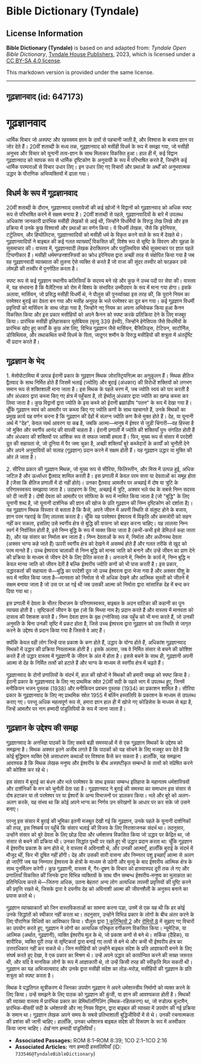 # Bible Dictionary (Tyndale)

## License Information

**Bible Dictionary (Tyndale)** is based on and adapted from: _Tyndale Open Bible Dictionary_, [Tyndale House Publishers](https://tyndaleopenresources.com/), 2023, which is licensed under a [CC BY-SA 4.0 license](https://creativecommons.org/licenses/by-sa/4.0/legalcode.en).

This markdown version is provided under the same license.



--------------------------------

## गूढ़ज्ञानवाद (id: 647173)

गूढ़ज्ञानवाद
============

धार्मिक विचार जो अस्पष्ट और रहस्यमय ज्ञान के दावों से पहचानी जाती है, और विश्वास के बजाय ज्ञान पर जोर देते हैं। 20वीं शताब्दी के मध्य तक, गूढ़्ज्ञानवाद को मसीही विधर्म के रूप में समझा गया, जो मसीही अनुभव और विचार को यूनानी तत्व\-ज्ञान के साथ मिलाकर विकसित हुआ। हाल ही में, कई विद्वान गूढ़ज्ञानवाद को व्यापक रूप से धार्मिक दृष्टिकोण के अनुयायी के रूप में परिभाषित करते हैं, जिन्होंने कई धार्मिक परम्पराओं से विचार उधार लिए। इन उधार लिए गए विचारों और प्रथाओं के अर्थों को अनुभवात्मक उद्धार के पौराणिक अभिव्यक्तियों में ढाला गया।

विधर्म के रूप में गूढ़ज्ञानवाद
------------------------------

20वीं शताब्दी के दौरान, गूढ़ज्ञानवाद दस्तावेजों की कई खोजों ने विद्वानों को गूढ़ज्ञानवाद को अधिक स्पष्ट रूप से परिभाषित करने में सक्षम बनाया है। 20वीं शताब्दी से पहले, गूढ़ज्ञानवादियों के बारे में उपलब्ध अधिकांश जानकारी प्रारंभिक मसीही लेखकों से आई थी, जिन्होंने विधर्मियों के विरुद्ध लेख लिखे और इस प्रक्रिया में उनके कुछ विश्वासों और प्रथाओं का वर्णन किया। ये विधर्मी लेखक, जैसे कि इरेनियस, टर्टुलियन, और हिप्पोलिटस, गूढ़ज्ञानवादियों को मसीही धर्म के विकृत करने वाले के रूप में देखते थे। गूढ़ज्ञानवादियों ने बाइबल की कई गलत व्याख्याएँ विकसित कीं, विशेष रूप से सृष्टि के विवरण और यूहन्ना के सुसमाचार की। वास्तव में, गूढ़ज्ञानवादी लेखक हेराक्लियन और पतुलिमयिस चौथे सुसमाचार पर ज्ञात पहले टिप्पणीकार हैं। मसीही धर्ममण्डनशास्त्रियों का क्रोध इरेनियस द्वारा अच्छी तरह से संक्षेपित किया गया है जब वह गूढ़ज्ञानवादी व्याख्याता की तुलना ऐसे व्यक्ति से करते हैं जो राजा की सुंदर तस्वीर को फाड़कर उसे लोमड़ी की तस्वीर में पुनर्गठित करता है।

स्पष्ट रूप से कई गूढ़ज्ञान स्थानीय कलिसियाँ के सदस्य बने रहे और कुछ ने उच्च पदों पर सेवा की। वास्तव में, यह संभावना है कि वैलेंटिनस को रोम में बिशप के संभावित उम्मीदवार के रूप में माना गया होगा। इसके अलावा, मार्सियन, जो प्रसिद्ध मसीही विधर्मी थे, ने पौलुस की पुनर्व्याख्या इस तरह की, कि पुराने नियम का परमेश्वर बुराई का देवता बन गया और मसीह अनुग्रह के भले परमेश्वर का दूत बन गया। कई गूढ़ज्ञान विधर्मी प्रवृत्तियों को मार्सियन के साथ जोड़ा गया है, जिन्होंने नए नियम का अपना अभिवेचक किया हुआ कैनन विकसित किया और इस प्रकार मसीहियों को अपने कैनन को स्पष्ट करके प्रतिक्रिया देने के लिए मजबूर किया। प्रारंभिक मसीही इतिहासकार यूसेबियस (मृत्यु 339 ईस्वी), जिन्होंने हेगेसिपस जैसे विधर्मियों के प्रारंभिक खोए हुए कार्यों के कुछ अंश लिए, विभिन्न गूढ़ज्ञान जैसे मार्सियन, बैसिलिड्स, टेटियन, साटोर्निल, डोसिथियस, और तथाकथित सभी विधर्म के पिता, जादूगर शमौन के विरुद्ध मसीहियों की शत्रुता में अंतर्दृष्टि भी प्रदान करते हैं।

गूढ़ज्ञान के भेद
----------------

1\. मेसोपोटामिया में उत्पन्न ईरानी प्रकार के गूढ़ज्ञान मिथक ज़ोरास्ट्रियनिज़्म का अनुकूलन हैं। मिथक क्षैतिज द्वैतवाद के साथ निर्मित होते हैं जिसमें भलाई (ज्योति) और बुराई (अंधकार) की विरोधी शक्तियों को लगभग समान रूप से शक्तिशाली माना जाता है। इस मिथक के पहले चरण में, जब ज्योति स्वयं को पार करती है और अंधकार द्वारा कब्जा किए गए क्षेत्र में पहुँचता है, तो ईर्ष्यालु अंधकार द्वारा ज्योति का खण्ड कब्जा कर लिया जाता है। कुछ विद्वानों द्वारा ज्योति के इस कब्जे को ईरानी ब्रह्मांडीय "पतन" के रूप में देखा गया है। चूँकि गूढ़ज्ञान स्वयं को आमतौर पर कब्जा किए गए ज्योति कणों के साथ पहचानते हैं, उनके मिथकों का प्रमुख कार्य यह वर्णन करना है कि गूढ़ज्ञान की देहों में संलग्न ज्योति कण कैसे मुक्त होते हैं। देह, या यूनानी अर्थ में "देह", केवल व्यर्थ आवरण या कब्र है, जबकि आत्मा—मानुष में ईश्वर से जुड़ी चिंगारी—वह हिस्सा है जो मुक्ति और स्वर्गीय आनंद की वापसी चाहता है। ईरानी प्रणाली में ज्योति की शक्तियाँ पुनः संगठित होती हैं और अंधकार की शक्तियों पर आंशिक रूप से सफल जवाबी हमला हैं। फिर, मुख्य रूप से संसार में परदेशी दूत की सहायता से, जो दुनिया में पैर जमा चुका है, अच्छी शक्तियाँ बुरे कब्जेदारों के कार्यों को चुनौती देने और अपने अनुयायियों को सलाह (गूढ़ज्ञान) प्रदान करने में सक्षम होती हैं। यह गूढ़ज्ञान उद्धार या मुक्ति की ओर ले जाता है।

2\. सीरिया प्रकार की गूढ़ज्ञान मिथक, जो मुख्य रूप से सीरिया, फिलिस्तीन, और मिस्र में उत्पन्न हुई, अधिक जटिल है और ऊर्ध्वाधर द्वैतवाद शामिल करती है। इस प्रणाली में केवल परम सत्ता या देवताओं का समूह होता है (जैसा कि क्षैतिज प्रणाली में दो नहीं होते)। उनका द्वैतवाद आमतौर पर अच्छाई में दोष या त्रुटि के परिणामस्वरूप समझाया जाता है। उदाहरण के लिए, अच्छाई में त्रुटि, अक्सर भले पंथ के सबसे निम्न सदस्य को दी जाती है। दोषी देवता को आमतौर पर सोफिया के रूप में नामित किया जाता है (जो "बुद्धि" के लिए यूनानी शब्द है, जो यूनानी दार्शनिक की ज्ञान की खोज के प्रति गूढ़ज्ञान की निम्न दृष्टिकोण को दर्शाता है)। यह गूढ़ज्ञान मिथक विस्तार से बताता है कि कैसे, अपने जीवन में अपनी स्थिति से संतुष्ट होने के बजाय, ज्ञान परम गहराई के लिए लालसा करता है। चूँकि यह परमेश्वर ईश्वरत्व में विकृति और कमजोरी को सहन नहीं कर सकता, इसलिए उसे स्वर्गीय क्षेत्र से बुद्धि की वासना को बाहर करना चाहिए। यह लालसा निम्न स्वर्ग में निर्वासित होती है, इसे निम्न बुद्धि के रूप में व्यक्त किया जाता है (कभी\-कभी इसे डेमिउर्ज कहा जाता है), और यह संसार का निर्माता बन जाता है। निम्न देवताओं के रूप में, निर्माता और अधीनस्थ देवता (अक्सर भाग्य कहे जाते हैं) ऊपरी स्वर्गीय क्षेत्र को देखने में असमर्थ होते हैं और गलत तरीके से खुद को परम मानते हैं। उच्च ईश्वरत्व चालाकी से निम्न बुद्धि को मानव जाति को बनाने और उन्हें जीवन का प्राण देने की प्रक्रिया के माध्यम से जीवन देने के लिए प्रेरित करता है। अनजाने में, निर्माण के कार्य में, निम्न बुद्धि न केवल मानव जाति को जीवन देती है बल्कि ईश्वरीय ज्योति कणों को भी पास करती है। इस प्रकार, उद्धारकर्ता की सहायता से—बुद्धि का परदेशी दूत जो उच्च ईश्वरत्व द्वारा भेजा गया है और अक्सर यीशु के रूप में नामित किया जाता है—मानवता को निर्माता से भी अधिक देखने और आत्मिक सुस्ती को जीतने में सक्षम बनाया जाता है जो उस पर आ गई थी जब उसकी आत्मा को निर्माता द्वारा सांसारिक देह में बन्द कर दिया गया था।

इस प्रणाली में देवता के भीतर विभाजन के परिणामस्वरूप, बाइबल के अदन वाटिका की कहानी का पुनः व्याख्या होती है। सृष्टिकर्ता जीवन के वृक्ष (जो कि मिथ्या नाम है) प्रदान करते हैं और वास्तव में मानवता को दासत्व की पेशकश करते हैं। निम्न देवता ज्ञान के वृक्ष (ग्नोसिस) तक पहुँच को भी मना करते हैं, जो उनकी अनुमति के बिना उनकी सृष्टि में प्रकट होता है, जिसे उच्च ईश्वरत्व द्वारा गूढ़ज्ञान को उस स्थिति से जागृत करने के उद्देश्य से प्रदान किया गया है जिससे वे आए हैं।

क्योंकि केवल वही लोग जिन्हें पास प्रकाश के कण होते हैं, उद्धार के योग्य होते हैं, अधिकांश गूढ़ज्ञानवाद मिथकों में उद्धार की प्रक्रिया नियतात्मक होती है। इसके अलावा, जब वे निर्मित संसार से बचने की कोशिश करते हैं तो उद्धार वास्तव में गूढ़ज्ञानी के जीवन के अंत में होता है। इससे बचने के साथ ही, गूढ़ज्ञानी अपनी आत्मा से देह के निर्मित तत्वों को हटाते हैं और भाग्य के माध्यम से स्वर्गीय क्षेत्र में चढ़ते हैं।

गूढ़ज्ञानवाद के दोनों प्रणालियों के संदर्भ में, हाल की खोजों ने मिथकों की हमारी समझ को स्पष्ट किया है। ईरानी प्रकार के गूढ़ज्ञानवाद के लिए नए प्राथमिक स्रोत 20वीं सदी के पहले भाग में उपलब्ध हुए, जिनमें मनीकियन भजन पुस्तक (1938\) और मनीकियन प्रवचन पुस्तक (1934\) का प्रकाशन शामिल है। सीरिया प्रकार के गूढ़ज्ञानवाद के लिए नए प्राथमिक स्रोत 1955 में बर्लिन हस्तलिपि के प्रकाशन के माध्यम से उपलब्ध कराए गए। परन्तु अधिक महत्वपूर्ण रूप से, हमारा ज्ञान हाल ही में खोजे गए कोडिसेस के माध्यम से बढ़ा है, जिन्हें आमतौर पर नाग हम्मादी पांडुलिपियों के रूप में जाना जाता है।

गूढ़ज्ञान के उद्देश्य की समझ
----------------------------

गूढ़ज्ञानवाद के अनभिज्ञ पाठकों के लिए सबसे बड़ी समस्याओं में से एक गूढ़ज्ञान मिथकों के उद्देश्य को समझना है। मिथक अक्सर इतने अजीब लगते हैं कि पाठकों को यह सोचने के लिए मजबूर कर देते हैं कि कोई बुद्धिमान व्यक्ति ऐसे असाधारण कथाओं पर विश्वास कैसे कर सकता है। हालाँकि, यह समझना आवश्यक है कि मिथक लेखक मनुष्य और ईश्वरीय के बीच अस्पष्टीकृत सम्बन्धों के तत्वों को संप्रेषित करने की कोशिश कर रहे थे।

इस संसार में बुराई का बंधन और भले परमेश्वर के साथ इसका सम्बन्ध इतिहास के महानतम धर्मशास्त्रियों और दार्शनिकों के मन को चुनौती देता रहा है। गूढ़ज्ञानवाद ने बुराई की समस्या का समाधान इस संसार से दोष हटाकर या तो परमेश्वर पर या ईश्वरों के अन्य विभाजनों पर डालकर किया। भले और बुरे को अलग\-अलग करके, यह संभव था कि कोई अपने भाग्य का निर्णय उन संरेखणों के आधार पर कर सके जो उसने बनाए।

परन्तु इस संसार में बुराई की भूमिका इतनी मजबूत देखी गई कि गूढ़ज्ञान, उनके पहले के यूनानी दार्शनिकों की तरह, इस निष्कर्ष पर पहुँचे कि संसार भलाई की विजय के लिए निराशाजनक संदर्भ था। तदनुसार, उन्होंने संसार को बुरे देवता के लिए छोड़ दिया और धर्मशास्त्र विकसित किया जो उद्धार पर केंद्रित था, जो संसार से बचने की प्रक्रिया थी। उनका सिद्धांत पृथ्वी पर रहते हुए भी उद्धार प्रदान करता था: चूँकि गूढ़ज्ञान में ईश्वरीय प्रकाश के कण होते थे, वे वास्तव में अविनाशी थे, और उनकी आत्माएँ, हालाँकि बुराई के संदर्भ में मौजूद थीं, फिर भी दूषित नहीं होंगी। देह और उसकी सारी वासना और निम्नतर पशु इच्छाएँ आत्मा से अलग हो जाएँगी जब यह निम्नतर ईश्वरत्व के क्षेत्रों के माध्यम से उठेगी और मृत्यु के बाद ईश्वरीय आत्मिक क्षेत्र के साथ पुनर्मिलन करेगी। कुछ गूढ़ज्ञानी, वास्तव में, गैर\-दूषण के विचार को हास्यास्पद दूरी तक ले गए और प्रणालियाँ विकसित कीं जिनके द्वारा विभिन्न व्यक्तियों के साथ यौन सम्बन्ध ईश्वरीय\-मनुष्य का मुलाक़ात का प्रतिनिधित्व करते थे—जितना अधिक, उतना बेहतर! अन्य लोग अत्यधिक तपस्वी प्रवृत्तियों की पुष्टि करने की प्रवृत्ति रखते थे, जिसके द्वारा वे दयनीय देह को अविनाशी आत्मा की जीवनशैली के अनुरूप बनाने का प्रयास करते थे।

गूढ़ज्ञान व्याख्याकारों को जिन वास्तविकताओं का सामना करना पड़ा, उनमें से एक यह थी कि हर कोई उनके सिद्धांतों को स्वीकार नहीं करता था। तदनुसार, उन्होंने विभिन्न प्रकार के लोगों के बीच अंतर करने के लिए पौराणिक विधियों का आविष्कार किया। पौलुस द्वारा [1 कुरिन्थियों 2](https://ref.ly/1Cor2:1-1Cor2:16) और [रोमियों 8](https://ref.ly/Rom8:1-Rom8:39) में सुझाए गए विचारों का उपयोग करते हुए, गूढ़ज्ञान ने लोगों का अत्यधिक परिष्कृत वर्गीकरण विकसित किया। न्यूमेटिक, या आत्मिक (अर्थात, गूढ़ज्ञानी), व्यक्ति ईश्वरीय मूल के थे, जो प्रकाश कणों से बने थे। सर्किक (दैहिक), या शारीरिक, व्यक्ति पूरी तरह से सृष्टिकर्ता द्वारा बनाई गए तत्वों से बने थे और कभी भी ईश्वरीय क्षेत्र का उत्तराधिकार नहीं कर सकते थे। जिन मसीहियों को उन्होंने बाइबल संदेश के प्रति आज्ञाकारी बनने के लिए संघर्ष करते हुए देखा, वे एक प्रकार का मिश्रण थे। उन्हें अपने उद्धार को कार्यान्वित करने की सख्त जरूरत थी, और यदि वे मानसिक लोगों के रूप में आज्ञाकारी थे, तो उन्हें किसी तरह की स्वीकृति मिल सकती थी। गूढ़ज्ञान का यह अभिजात्यवाद और उनके द्वारा मसीही संदेश का तोड़\-मरोड़, मसीहियों की गूढ़ज्ञान के प्रति शत्रुता को स्पष्ट करता है।

मिथक वे पद्धतिगत सूत्रीकरण थे जिनका उपयोग गूढ़ज्ञान ने अपने धर्मशास्त्रीय निर्माणों को व्यक्त करने के लिए किया। उन्हें समझने के लिए पाठक को गूढ़ज्ञान की कुंजी, या ज्ञान की आवश्यकता होती है। मिथकों की व्याख्या वास्तव में प्रारंभिक प्रकार का डेमिथॉलॉगिज़िंग (मिथक\-रहितकरण) था, जो रुडोल्फ बुल्टमैन, प्रारंभिक\-बीसवीं सदी के धर्मशास्त्री और नए नियम विद्वान, द्वारा बाइबल की व्याख्या में उपयोग की गई प्रक्रिया के समान था। गूढ़ज्ञान लेखक अपने समय के सबसे प्रतिभाशाली बुद्धिजीवियों में से थे। उनकी रचनात्मकता की प्रशंसा की जानी चाहिए। हालाँकि, उनका धर्मशास्त्र बाइबल संदेश की विरूपण के रूप में अस्वीकार किया जाना चाहिए। *देखें* नाग हम्मादी पांडुलिपियाँ।

* **Associated Passages:** ROM 8:1–ROM 8:39; 1CO 2:1–1CO 2:16
* **Associated Articles:** नाग हम्मादी हस्तलिपियाँ (ID: `733546@TyndaleBibleDictionary`)

